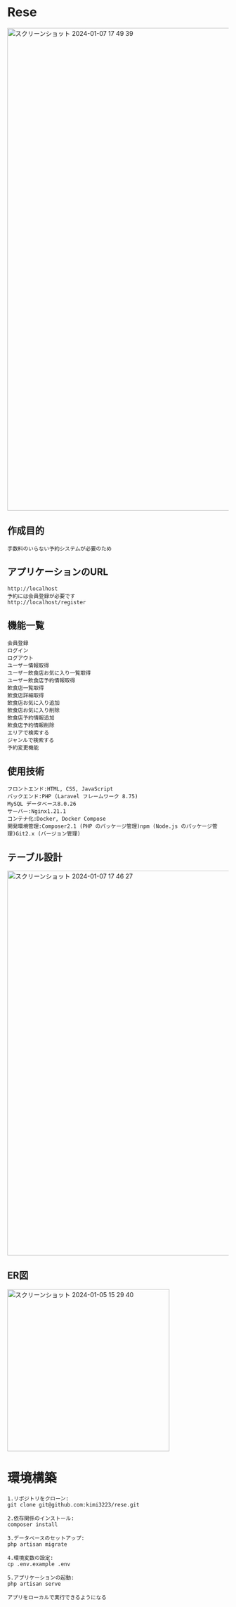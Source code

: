 #	Rese						
<img width="1099" alt="スクリーンショット 2024-01-07 17 49 39" src="https://github.com/kimi3223/rese/assets/139026084/ecd79278-015e-4946-952d-d6b84b192aea">

							
##	作成目的						
	手数料のいらない予約システムが必要のため						
							
##	アプリケーションのURL						
							
	http://localhost						
	予約には会員登録が必要です						
	http://localhost/register						
							
##	機能一覧						
							
	会員登録						
	ログイン						
	ログアウト						
	ユーザー情報取得						
	ユーザー飲食店お気に入り一覧取得						
	ユーザー飲食店予約情報取得						
	飲食店一覧取得						
	飲食店詳細取得						
	飲食店お気に入り追加						
	飲食店お気に入り削除						
	飲食店予約情報追加						
	飲食店予約情報削除						
	エリアで検索する						
	ジャンルで検索する						
	予約変更機能						
							
##	使用技術						
							
	フロントエンド:HTML, CSS, JavaScript						
	バックエンド:PHP (Laravel フレームワーク 8.75)						
	MySQL データベース8.0.26						
	サーバー:Nginx1.21.1						
	コンテナ化:Docker, Docker Compose						
	開発環境管理:Composer2.1 (PHP のパッケージ管理)npm (Node.js のパッケージ管理)Git2.x (バージョン管理)						
							
##	テーブル設計						
<img width="876" alt="スクリーンショット 2024-01-07 17 46 27" src="https://github.com/kimi3223/rese/assets/139026084/e0fd3af8-9c9b-44fd-a2bd-cd22fbab34ee">
							
							
##	ER図						
<img width="369" alt="スクリーンショット 2024-01-05 15 29 40" src="https://github.com/kimi3223/rese/assets/139026084/28b2d00b-c78b-4426-987a-fc5e4a37c88f">
													
#	環境構築						
							
	1.リポジトリをクローン:						
	git clone git@github.com:kimi3223/rese.git						
							
	2.依存関係のインストール:						
	composer install						
							
	3.データベースのセットアップ:						
	php artisan migrate						
							
	4.環境変数の設定:						
	cp .env.example .env						
							
	5.アプリケーションの起動:						
	php artisan serve						
							
	アプリをローカルで実行できるようになる						
							
							
							
							
